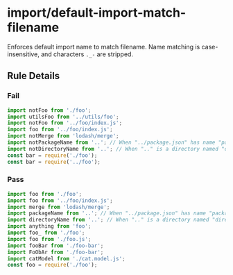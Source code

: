 # import/default-import-match-filename

Enforces default import name to match filename. Name matching is case-insensitive, and characters `._-` are stripped.

## Rule Details

### Fail

```js
import notFoo from './foo';
import utilsFoo from '../utils/foo';
import notFoo from '../foo/index.js';
import foo from '../foo/index.js';
import notMerge from 'lodash/merge';
import notPackageName from '..'; // When "../package.json" has name "package-name"
import notDirectoryName from '..'; // When ".." is a directory named "directory-name"
const bar = require('./foo');
const bar = require('../foo');
```

### Pass

```js
import foo from './foo';
import foo from '../foo/index.js';
import merge from 'lodash/merge';
import packageName from '..'; // When "../package.json" has name "package-name"
import directoryName from '..'; // When ".." is a directory named "directory-name"
import anything from 'foo';
import foo_ from './foo';
import foo from './foo.js';
import fooBar from './foo-bar';
import FoObAr from './foo-bar';
import catModel from './cat.model.js';
const foo = require('./foo');
```
